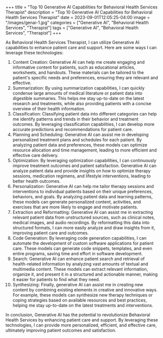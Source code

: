 +++
title = "Top 10 Generative AI Capabilities for Behavioral Health Services Therapist"
description = "Top 10 Generative AI Capabilities for Behavioral Health Services Therapist"
date = 2023-09-01T12:05:25-04:00
image = "/images/genai-1.jpg"
categories = ["Generative AI", "Behavioral Health Services", "Therapist"]
tags = ["Generative AI", "Behavioral Health Services", "Therapist"]
+++

As Behavioral Health Services Therapist, I can utilize Generative AI capabilities to enhance patient care and support. Here are some ways I can leverage these technologies:

1. Content Creation: Generative AI can help me create engaging and informative content for patients, such as educational articles, worksheets, and handouts. These materials can be tailored to the patient's specific needs and preferences, ensuring they are relevant and effective.
2. Summarization: By using summarization capabilities, I can quickly condense large amounts of medical literature or patient data into digestible summaries. This helps me stay up-to-date on the latest research and treatments, while also providing patients with a concise overview of their health information.
3. Classification: Classifying patient data into different categories can help me identify patterns and trends in their behavior and treatment outcomes. By leveraging classification capabilities, I can develop more accurate predictions and recommendations for patient care.
4. Planning and Scheduling: Generative AI can assist me in developing personalized treatment plans and schedules for each patient. By analyzing patient data and preferences, these models can optimize resource allocation and time management, leading to more efficient and effective care delivery.
5. Optimization: By leveraging optimization capabilities, I can continuously improve treatment outcomes and patient satisfaction. Generative AI can analyze patient data and provide insights on how to optimize therapy sessions, medication regimens, and lifestyle interventions, leading to better health outcomes.
6. Personalization: Generative AI can help me tailor therapy sessions and interventions to individual patients based on their unique preferences, behaviors, and goals. By analyzing patient data and learning patterns, these models can generate personalized content, activities, and exercises that are more likely to engage and motivate patients.
7. Extraction and Reformatting: Generative AI can assist me in extracting relevant patient data from unstructured sources, such as clinical notes, medical images, and audio recordings. By reformatting this data into structured formats, I can more easily analyze and draw insights from it, improving patient care and outcomes.
8. Code Generation: By leveraging code generation capabilities, I can automate the development of custom software applications for patient care. These models can generate code snippets, templates, and even entire programs, saving time and effort in software development.
9. Search: Generative AI can enhance patient search and retrieval of health-related information by analyzing vast amounts of textual and multimedia content. These models can extract relevant information, organize it, and present it in a structured and actionable manner, making it easier for patients to find what they need.
10. Synthesizing: Finally, generative AI can assist me in creating new content by combining existing elements in creative and innovative ways. For example, these models can synthesize new therapy techniques or coping strategies based on available resources and best practices, helping me stay up-to-date on the latest treatments and interventions.

In conclusion, Generative AI has the potential to revolutionize Behavioral Health Services by enhancing patient care and support. By leveraging these technologies, I can provide more personalized, efficient, and effective care, ultimately improving patient outcomes and satisfaction.